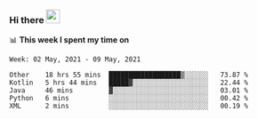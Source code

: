 ### Hi there <a href="https://www.gautamkrishnar.com/"><img src="https://media.giphy.com/media/hvRJCLFzcasrR4ia7z/giphy.gif" width="25px"></a>

📊 **This week I spent my time on**

<!--START_SECTION:waka-->
```text
Week: 02 May, 2021 - 09 May, 2021

Other    18 hrs 55 mins  ██████████████████▒░░░░░░   73.87 % 
Kotlin   5 hrs 44 mins   █████▓░░░░░░░░░░░░░░░░░░░   22.44 % 
Java     46 mins         ▓░░░░░░░░░░░░░░░░░░░░░░░░   03.01 % 
Python   6 mins          ░░░░░░░░░░░░░░░░░░░░░░░░░   00.42 % 
XML      2 mins          ░░░░░░░░░░░░░░░░░░░░░░░░░   00.19 % 
```
<!--END_SECTION:waka-->
